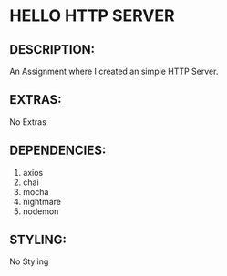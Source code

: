 # HELLO HTTP SERVER

## **DESCRIPTION:**

An Assignment where I created an simple HTTP Server.

## **EXTRAS:**

No Extras

## **DEPENDENCIES:**

1. axios
2. chai
3. mocha
4. nightmare
5. nodemon

## **STYLING:**

No Styling
